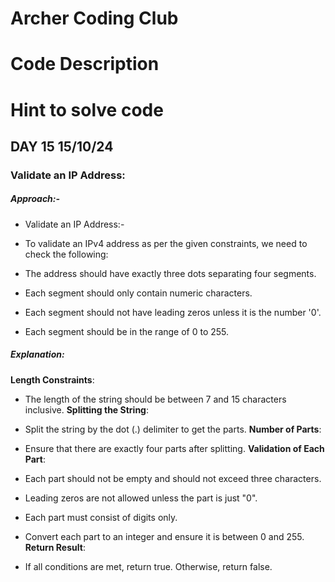 # Archer Coding Club
# Code Description

# Hint to solve code

## DAY 15 15/10/24

   ### Validate an IP Address:
  ##### Approach:-

- Validate an IP Address:-
- To validate an IPv4 address as per the given constraints, we need to check the following:

- The address should have exactly three dots separating four segments.
- Each segment should only contain numeric characters.
- Each segment should not have leading zeros unless it is the number '0'.
- Each segment should be in the range of 0 to 255.


##### Explanation:
**Length Constraints**:

- The length of the string should be between 7 and 15 characters inclusive.
**Splitting the String**:

- Split the string by the dot (.) delimiter to get the parts.
**Number of Parts**:

- Ensure that there are exactly four parts after splitting.
**Validation of Each Part**:

- Each part should not be empty and should not exceed three characters.
- Leading zeros are not allowed unless the part is just "0".
- Each part must consist of digits only.
- Convert each part to an integer and ensure it is between 0 and 255.
**Return Result**:

- If all conditions are met, return true. Otherwise, return false.


